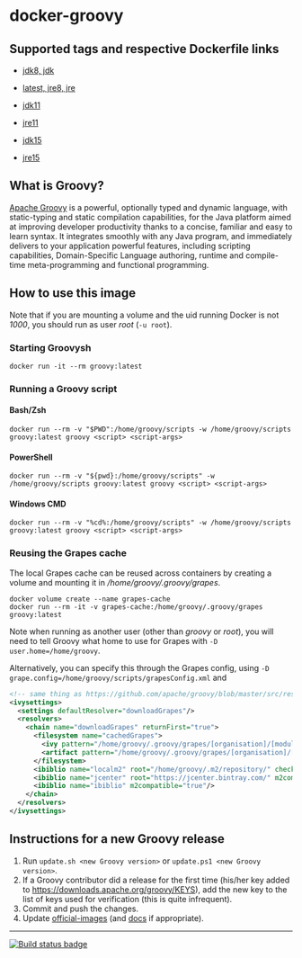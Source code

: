 # docker-groovy

## Supported tags and respective Dockerfile links

* [jdk8, jdk](https://github.com/groovy/docker-groovy/blob/master/jdk8/Dockerfile)
* [latest, jre8, jre](https://github.com/groovy/docker-groovy/blob/master/jre8/Dockerfile)

* [jdk11](https://github.com/groovy/docker-groovy/blob/master/jdk11/Dockerfile)
* [jre11](https://github.com/groovy/docker-groovy/blob/master/jre11/Dockerfile)

* [jdk15](https://github.com/groovy/docker-groovy/blob/master/jdk15/Dockerfile)
* [jre15](https://github.com/groovy/docker-groovy/blob/master/jre15/Dockerfile)

## What is Groovy?

[Apache Groovy](http://groovy-lang.org/) is a powerful, optionally typed and dynamic language, with static-typing and static compilation capabilities, for the Java platform aimed at improving developer productivity thanks to a concise, familiar and easy to learn syntax. It integrates smoothly with any Java program, and immediately delivers to your application powerful features, including scripting capabilities, Domain-Specific Language authoring, runtime and compile-time meta-programming and functional programming.

## How to use this image

Note that if you are mounting a volume and the uid running Docker is not _1000_, you should run as user _root_ (`-u root`).

### Starting Groovysh

`docker run -it --rm groovy:latest`

### Running a Groovy script

#### Bash/Zsh

`docker run --rm -v "$PWD":/home/groovy/scripts -w /home/groovy/scripts groovy:latest groovy <script> <script-args>`

#### PowerShell

`docker run --rm -v "${pwd}:/home/groovy/scripts" -w /home/groovy/scripts groovy:latest groovy <script> <script-args>`

#### Windows CMD

`docker run --rm -v "%cd%:/home/groovy/scripts" -w /home/groovy/scripts groovy:latest groovy <script> <script-args>`

### Reusing the Grapes cache

The local Grapes cache can be reused across containers by creating a volume and mounting it in */home/groovy/.groovy/grapes*.

```
docker volume create --name grapes-cache
docker run --rm -it -v grapes-cache:/home/groovy/.groovy/grapes groovy:latest
```

Note when running as another user (other than _groovy_ or _root_), you will need to tell Groovy what home to use for Grapes with `-D user.home=/home/groovy`.

Alternatively, you can specify this through the Grapes config, using `-D grape.config=/home/groovy/scripts/grapesConfig.xml` and

```xml
<!-- same thing as https://github.com/apache/groovy/blob/master/src/resources/groovy/grape/defaultGrapeConfig.xml, but with ${user.home} replaced with /home/groovy -->
<ivysettings>
  <settings defaultResolver="downloadGrapes"/>
  <resolvers>
    <chain name="downloadGrapes" returnFirst="true">
      <filesystem name="cachedGrapes">
        <ivy pattern="/home/groovy/.groovy/grapes/[organisation]/[module]/ivy-[revision].xml"/>
        <artifact pattern="/home/groovy/.groovy/grapes/[organisation]/[module]/[type]s/[artifact]-[revision].[ext]"/>
      </filesystem>
      <ibiblio name="localm2" root="/home/groovy/.m2/repository/" checkmodified="true" changingPattern=".*" changingMatcher="regexp" m2compatible="true"/>
      <ibiblio name="jcenter" root="https://jcenter.bintray.com/" m2compatible="true"/>
      <ibiblio name="ibiblio" m2compatible="true"/>
    </chain>
  </resolvers>
</ivysettings>
```

## Instructions for a new Groovy release

1. Run `update.sh <new Groovy version>` or `update.ps1 <new Groovy version>`.
1. If a Groovy contributor did a release for the first time (his/her key added to https://downloads.apache.org/groovy/KEYS),
add the new key to the list of keys used for verification (this is quite infrequent).
1. Commit and push the changes.
1. Update [official-images](https://github.com/docker-library/official-images) (and [docs](https://github.com/docker-library/docs) if appropriate).

---
[![Build status badge](https://github.com/groovy/docker-groovy/workflows/GitHub%20CI/badge.svg)](https://github.com/groovy/docker-groovy/actions?query=workflow%3A%22GitHub+CI%22)
